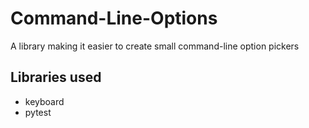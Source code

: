 # Command-Line-Options
A library making it easier to create small command-line option pickers

## Libraries used
- keyboard
- pytest
